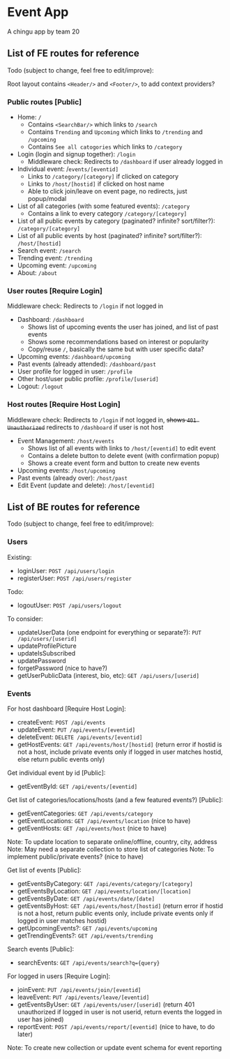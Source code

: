 # Event App

A chingu app by team 20

## List of FE routes for reference

Todo (subject to change, feel free to edit/improve):

Root layout contains `<Header/>` and `<Footer/>`, to add context providers?

### Public routes [Public]

- Home: `/`
  - Contains `<SearchBar/>` which links to `/search`
  - Contains `Trending` and `Upcoming` which links to `/trending` and `/upcoming`
  - Contains `See all catogories` which links to `/category`
- Login (login and signup together): `/login`
  - Middleware check: Redirects to `/dashboard` if user already logged in
- Individual event: /`events/[eventid]`
  - Links to `/category/[category]` if clicked on category
  - Links to `/host/[hostid]` if clicked on host name
  - Able to click join/leave on event page, no redirects, just popup/modal
- List of all categories (with some featured events): `/category`
  - Contains a link to every category `/category/[category]`
- List of all public events by category (paginated? infinite? sort/filter?): `/category/[category]`
- List of all public events by host (paginated? infinite? sort/filter?): `/host/[hostid]`
- Search event: `/search`
- Trending event: `/trending`
- Upcoming event: `/upcoming`
- About: `/about`

### User routes [Require Login]

Middleware check: Redirects to `/login` if not logged in

- Dashboard: `/dashboard`
  - Shows list of upcoming events the user has joined, and list of past events
  - Shows some recommendations based on interest or popularity
  - Copy/reuse `/`, basically the same but with user specific data?
- Upcoming events: `/dashboard/upcoming`
- Past events (already attended): `/dashboard/past`
- User profile for logged in user: `/profile`
- Other host/user public profile: `/profile/[userid]`
- Logout: `/logout`

### Host routes [Require Host Login]

Middleware check: Redirects to `/login` if not logged in, ~~shows `401 Unauthorized`~~ redirects to `/dashboard` if user is not host

- Event Management: `/host/events`
  - Shows list of all events with links to `/host/[eventid]` to edit event
  - Contains a delete button to delete event (with confirmation popup)
  - Shows a create event form and button to create new events
- Upcoming events: `/host/upcoming`
- Past events (already over): `/host/past`
- Edit Event (update and delete): `/host/[eventid]`

## List of BE routes for reference

Todo (subject to change, feel free to edit/improve):

### Users

Existing:

- loginUser: `POST /api/users/login`
- registerUser: `POST /api/users/register`

Todo:

- logoutUser: `POST /api/users/logout`

To consider:

- updateUserData (one endpoint for everything or separate?): `PUT /api/users/[userid]`
- updateProfilePicture
- updateIsSubscribed
- updatePassword
- forgetPassword (nice to have?)
- getUserPublicData (interest, bio, etc): `GET /api/users/[userid]`

### Events

For host dashboard [Require Host Login]:

- createEvent: `POST /api/events`
- updateEvent: `PUT /api/events/[eventid]`
- deleteEvent: `DELETE /api/events/[eventid]`
- getHostEvents: `GET /api/events/host/[hostid]` (return error if hostid is not a host, include private events only if logged in user matches hostid, else return public events only)

Get individual event by id [Public]:

- getEventById: `GET /api/events/[eventid]`

Get list of categories/locations/hosts (and a few featured events?) [Public]:

- getEventCategories: `GET /api/events/category`
- getEventLocations: `GET /api/events/location` (nice to have)
- getEventHosts: `GET /api/events/host` (nice to have)

Note: To update location to separate online/offline, country, city, address
Note: May need a separate collection to store list of categories
Note: To implement public/private events? (nice to have)

Get list of events [Public]:

- getEventsByCategory: `GET /api/events/category/[category]`
- getEventsByLocation: `GET /api/events/location/[location]`
- getEventsByDate: `GET /api/events/date/[date]`
- getEventsByHost: `GET /api/events/host/[hostid]` (return error if hostid is not a host, return public events only, include private events only if logged in user matches hostid)
- getUpcomingEvents?: `GET /api/events/upcoming`
- getTrendingEvents?: `GET /api/events/trending`

Search events [Public]:

- searchEvents: `GET /api/events/search?q={query}`

For logged in users [Require Login]:

- joinEvent: `PUT /api/events/join/[eventid]`
- leaveEvent: `PUT /api/events/leave/[eventid]`
- getEventsByUser: `GET /api/events/user/[userid]` (return 401 unauthorized if logged in user is not userid, return events the logged in user has joined)
- reportEvent: `POST /api/events/report/[eventid]` (nice to have, to do later)

Note: To create new collection or update event schema for event reporting
